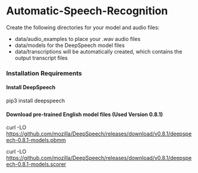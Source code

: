 # Automatic-Speech-Recognition

Create the following directories for your model and audio files:
  - data/audio_examples to place your .wav audio files
  - data/models for the DeepSpeech model files
  - data/transcriptions will be automatically created, which contains the output transcript files

### Installation Requirements

#### Install DeepSpeech
pip3 install deepspeech

#### Download pre-trained English model files (Used Version 0.8.1)
curl -LO https://github.com/mozilla/DeepSpeech/releases/download/v0.8.1/deepspeech-0.8.1-models.pbmm

curl -LO https://github.com/mozilla/DeepSpeech/releases/download/v0.8.1/deepspeech-0.8.1-models.scorer


